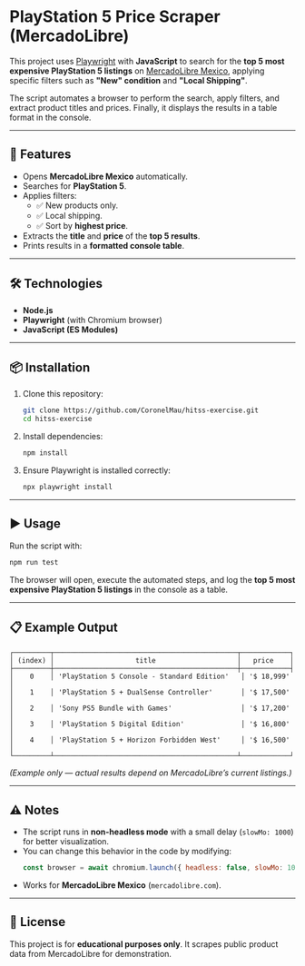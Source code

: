 # PlayStation 5 Price Scraper (MercadoLibre)

This project uses [Playwright](https://playwright.dev/) with **JavaScript** to search for the **top 5 most expensive PlayStation 5 listings** on [MercadoLibre Mexico](https://mercadolibre.com/), applying specific filters such as **"New" condition** and **"Local Shipping"**.

The script automates a browser to perform the search, apply filters, and extract product titles and prices. Finally, it displays the results in a table format in the console.

---

## 🚀 Features

- Opens **MercadoLibre Mexico** automatically.
- Searches for **PlayStation 5**.
- Applies filters:
  - ✅ New products only.
  - ✅ Local shipping.
  - ✅ Sort by **highest price**.
- Extracts the **title** and **price** of the **top 5 results**.
- Prints results in a **formatted console table**.

---

## 🛠️ Technologies

- **Node.js**
- **Playwright** (with Chromium browser)
- **JavaScript (ES Modules)**

---

## 📦 Installation

1. Clone this repository:

   ```bash
   git clone https://github.com/CoronelMau/hitss-exercise.git
   cd hitss-exercise
   ```

2. Install dependencies:

   ```bash
   npm install
   ```

3. Ensure Playwright is installed correctly:
   ```bash
   npx playwright install
   ```

---

## ▶️ Usage

Run the script with:

```bash
npm run test
```

The browser will open, execute the automated steps, and log the **top 5 most expensive PlayStation 5 listings** in the console as a table.

---

## 📋 Example Output

```text
┌─────────┬─────────────────────────────────────────────┬────────────┐
│ (index) │                    title                    │   price    │
├─────────┼─────────────────────────────────────────────┼────────────┤
│    0    │ 'PlayStation 5 Console - Standard Edition'   │ '$ 18,999' │
│    1    │ 'PlayStation 5 + DualSense Controller'       │ '$ 17,500' │
│    2    │ 'Sony PS5 Bundle with Games'                 │ '$ 17,200' │
│    3    │ 'PlayStation 5 Digital Edition'              │ '$ 16,800' │
│    4    │ 'PlayStation 5 + Horizon Forbidden West'     │ '$ 16,500' │
└─────────┴─────────────────────────────────────────────┴────────────┘
```

_(Example only — actual results depend on MercadoLibre’s current listings.)_

---

## ⚠️ Notes

- The script runs in **non-headless mode** with a small delay (`slowMo: 1000`) for better visualization.
- You can change this behavior in the code by modifying:
  ```js
  const browser = await chromium.launch({ headless: false, slowMo: 1000 });
  ```
- Works for **MercadoLibre Mexico** (`mercadolibre.com`).

---

## 📜 License

This project is for **educational purposes only**. It scrapes public product data from MercadoLibre for demonstration.
